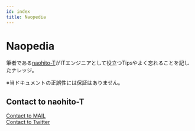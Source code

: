 ```yaml
---
id: index
title: Naopedia
---
```


# Naopedia

筆者である[naohito-T](https://github.com/naohito-T)がITエンジニアとして役立つTipsやよく忘れることを記したナレッジ。  

※当ドキュメントの正誤性には保証はありません。

## Contact to naohito-T

<a href="mailto:naohito.tanaka0523@gmail.com">Contact to MAIL</a>
<br/>
<a href="https://mobile.twitter.com/naohito___t" target="_blank" rel="noopener noreferrer">Contact to Twitter</a>
